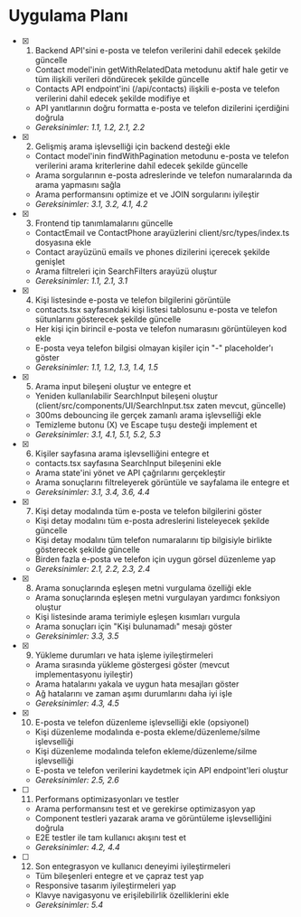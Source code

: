 # Uygulama Planı

- [x] 1. Backend API'sini e-posta ve telefon verilerini dahil edecek şekilde güncelle
  - Contact model'inin getWithRelatedData metodunu aktif hale getir ve tüm ilişkili verileri döndürecek şekilde güncelle
  - Contacts API endpoint'ini (/api/contacts) ilişkili e-posta ve telefon verilerini dahil edecek şekilde modifiye et
  - API yanıtlarının doğru formatta e-posta ve telefon dizilerini içerdiğini doğrula
  - _Gereksinimler: 1.1, 1.2, 2.1, 2.2_

- [x] 2. Gelişmiş arama işlevselliği için backend desteği ekle





  - Contact model'inin findWithPagination metodunu e-posta ve telefon verilerini arama kriterlerine dahil edecek şekilde güncelle
  - Arama sorgularının e-posta adreslerinde ve telefon numaralarında da arama yapmasını sağla
  - Arama performansını optimize et ve JOIN sorgularını iyileştir
  - _Gereksinimler: 3.1, 3.2, 4.1, 4.2_

- [x] 3. Frontend tip tanımlamalarını güncelle


  - ContactEmail ve ContactPhone arayüzlerini client/src/types/index.ts dosyasına ekle
  - Contact arayüzünü emails ve phones dizilerini içerecek şekilde genişlet
  - Arama filtreleri için SearchFilters arayüzü oluştur
  - _Gereksinimler: 1.1, 2.1, 3.1_

- [x] 4. Kişi listesinde e-posta ve telefon bilgilerini görüntüle
  - contacts.tsx sayfasındaki kişi listesi tablosunu e-posta ve telefon sütunlarını gösterecek şekilde güncelle
  - Her kişi için birincil e-posta ve telefon numarasını görüntüleyen kod ekle
  - E-posta veya telefon bilgisi olmayan kişiler için "-" placeholder'ı göster
  - _Gereksinimler: 1.1, 1.2, 1.3, 1.4, 1.5_

- [x] 5. Arama input bileşeni oluştur ve entegre et
  - Yeniden kullanılabilir SearchInput bileşeni oluştur (client/src/components/UI/SearchInput.tsx zaten mevcut, güncelle)
  - 300ms debouncing ile gerçek zamanlı arama işlevselliği ekle
  - Temizleme butonu (X) ve Escape tuşu desteği implement et
  - _Gereksinimler: 3.1, 4.1, 5.1, 5.2, 5.3_

- [x] 6. Kişiler sayfasına arama işlevselliğini entegre et
  - contacts.tsx sayfasına SearchInput bileşenini ekle
  - Arama state'ini yönet ve API çağrılarını gerçekleştir
  - Arama sonuçlarını filtreleyerek görüntüle ve sayfalama ile entegre et
  - _Gereksinimler: 3.1, 3.4, 3.6, 4.4_

- [x] 7. Kişi detay modalında tüm e-posta ve telefon bilgilerini göster
  - Kişi detay modalını tüm e-posta adreslerini listeleyecek şekilde güncelle
  - Kişi detay modalını tüm telefon numaralarını tip bilgisiyle birlikte gösterecek şekilde güncelle
  - Birden fazla e-posta ve telefon için uygun görsel düzenleme yap
  - _Gereksinimler: 2.1, 2.2, 2.3, 2.4_

- [x] 8. Arama sonuçlarında eşleşen metni vurgulama özelliği ekle






  - Arama sonuçlarında eşleşen metni vurgulayan yardımcı fonksiyon oluştur
  - Kişi listesinde arama terimiyle eşleşen kısımları vurgula
  - Arama sonuçları için "Kişi bulunamadı" mesajı göster
  - _Gereksinimler: 3.3, 3.5_

- [x] 9. Yükleme durumları ve hata işleme iyileştirmeleri





  - Arama sırasında yükleme göstergesi göster (mevcut implementasyonu iyileştir)
  - Arama hatalarını yakala ve uygun hata mesajları göster
  - Ağ hatalarını ve zaman aşımı durumlarını daha iyi işle
  - _Gereksinimler: 4.3, 4.5_

- [x] 10. E-posta ve telefon düzenleme işlevselliği ekle (opsiyonel)





  - Kişi düzenleme modalında e-posta ekleme/düzenleme/silme işlevselliği
  - Kişi düzenleme modalında telefon ekleme/düzenleme/silme işlevselliği
  - E-posta ve telefon verilerini kaydetmek için API endpoint'leri oluştur
  - _Gereksinimler: 2.5, 2.6_

- [ ] 11. Performans optimizasyonları ve testler
  - Arama performansını test et ve gerekirse optimizasyon yap
  - Component testleri yazarak arama ve görüntüleme işlevselliğini doğrula
  - E2E testler ile tam kullanıcı akışını test et
  - _Gereksinimler: 4.2, 4.4_

- [ ] 12. Son entegrasyon ve kullanıcı deneyimi iyileştirmeleri
  - Tüm bileşenleri entegre et ve çapraz test yap
  - Responsive tasarım iyileştirmeleri yap
  - Klavye navigasyonu ve erişilebilirlik özelliklerini ekle
  - _Gereksinimler: 5.4_